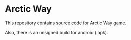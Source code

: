 # Arctic Way

This repository contains source code for Arctic Way game. 

Also, there is an unsigned build for android (.apk).
